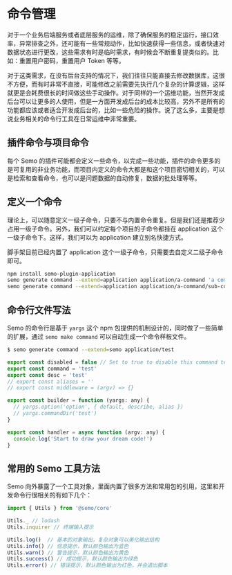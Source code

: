 # 命令管理

对于一个业务后端服务或者底层服务的运维，除了确保服务的稳定运行，接口效率，异常排查之外，还可能有一些常规动作，比如快速获得一些信息，或者快速对数据状态进行更改，这些需求有时是临时需求，有时候会不断重复提类似的。比如：重置用户密码，重置用户 Token 等等。

对于这类需求，在没有后台支持的情况下，我们往往只能直接去修改数据库，这很不方便，而有时非常不直接，可能修改之前需要先执行几个复杂的计算逻辑，这样就更是会耗费很长的时间做这些手动操作。对于同样的一个运维功能，当然开发成后台可以让更多的人使用，但是一方面开发成后台的成本比较高，另外不是所有的功能都应该或者适合开发成后台的，比如一些危险的操作。说了这么多，主要是想说业务相关的命令行工具在日常运维中非常重要。

## 插件命令与项目命令

每个 Semo 的插件可能都会定义一些命令，以完成一些功能，插件的命令更多的是可复用的非业务功能，而项目内定义的命令大都是和这个项目密切相关的，可以是检索和查看命令，也可以是问题数据的自动修复，数据的批处理等等。

## 定义一个命令

理论上，可以随意定义一级子命令，只要不与内置命令重复。但是我们还是推荐少占用一级子命令。另外，我们可以约定每个项目的子命令都挂在 application 这个一级子命令下。这样，我们可以为 application 建立别名快捷方式。

脚手架目前已经内置了 application 这个一级子命令，只需要去自定义二级子命令即可。

``` bash
npm install semo-plugin-application
semo generate command --extend=application application/a-command 'a command'
semo generate command --extend=application application/a-command/sub-command 'a sub command'
```

## 命令行文件写法

Semo 的命令行是基于 `yargs` 这个 npm 包提供的机制设计的，同时做了一些简单的扩展，通过 `semo make command` 可以自动生成一个命令样板文件。

```bash
$ semo generate command --extend=semo application/test
```

```js
export const disabled = false // Set to true to disable this command temporarily
export const command = 'test'
export const desc = 'test'
// export const aliases = ''
// export const middleware = (argv) => {}

export const builder = function (yargs: any) {
  // yargs.option('option', { default, describe, alias })
  // yargs.commandDir('test')
}

export const handler = async function (argv: any) {
  console.log('Start to draw your dream code!')
}
```

## 常用的 Semo 工具方法

Semo 向外暴露了一个工具对象，里面内置了很多方法和常用包的引用，这里和开发命令行很相关的有如下几个：

```js
import { Utils } from '@semo/core'

Utils._ // lodash
Utils.inquirer // 终端输入提示

Utils.log()  // 基本的对象输出，复杂对象可以美化输出结构
Utils.info() // 信息提示，默认颜色输出为蓝色
Utils.warn() // 警告提示，默认颜色输出为黄色
Utils.success() // 成功提示，默认颜色输出为绿色
Utils.error() // 错误提示，默认颜色输出为红色，并会退出脚本
```
